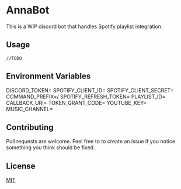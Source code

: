# AnnaBot

This is a WIP discord bot that handles Spotify playlist integration. 


## Usage

```
//TODO
```

## Environment Variables

DISCORD_TOKEN=
SPOTIFY_CLIENT_ID=
SPOTIFY_CLIENT_SECRET=
COMMAND_PREFIX=/
SPOTIFY_REFRESH_TOKEN=
PLAYLIST_ID=
CALLBACK_URI=
TOKEN_GRANT_CODE=
YOUTUBE_KEY=
MUSIC_CHANNEL=

## Contributing
Pull requests are welcome. Feel free to to create an issue if you notice something you think should be fixed. 

## License
[MIT](https://github.com/CertainAmbiguity/AnnaBot/blob/master/LICENSE.md)
